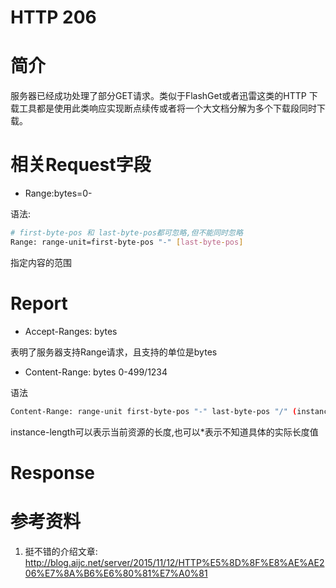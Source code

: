 # HTTP 206

# 简介

服务器已经成功处理了部分GET请求。类似于FlashGet或者迅雷这类的HTTP 下载工具都是使用此类响应实现断点续传或者将一个大文档分解为多个下载段同时下载。

# 相关Request字段

* Range:bytes=0-

语法: 

```bash
# first-byte-pos 和 last-byte-pos都可忽略,但不能同时忽略
Range: range-unit=first-byte-pos "-" [last-byte-pos]

```

指定内容的范围


# Report

* Accept-Ranges: bytes

表明了服务器支持Range请求，且支持的单位是bytes

* Content-Range: bytes 0-499/1234

语法

```bash
Content-Range: range-unit first-byte-pos "-" last-byte-pos "/" (instance-length | *)
```

instance-length可以表示当前资源的长度,也可以*表示不知道具体的实际长度值




# Response



# 参考资料

1. 挺不错的介绍文章: http://blog.aijc.net/server/2015/11/12/HTTP%E5%8D%8F%E8%AE%AE206%E7%8A%B6%E6%80%81%E7%A0%81